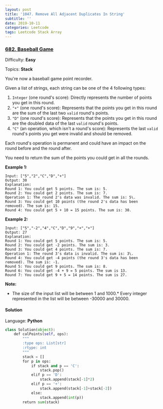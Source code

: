 ```yaml
---
layout: post
title: '1047. Remove All Adjacent Duplicates In String'
subtitle: ''
date: 2019-10-11
categories: Leetcode
tags: Leetcode Stack Array
---
```

### [682\. Baseball Game](https://leetcode.com/problems/baseball-game/)

Difficulty: **Easy**

Topics: **Stack**

You're now a baseball game point recorder.

Given a list of strings, each string can be one of the 4 following types:

1.  `Integer` (one round's score): Directly represents the number of points you get in this round.
2.  `"+"` (one round's score): Represents that the points you get in this round are the sum of the last two `valid` round's points.
3.  `"D"` (one round's score): Represents that the points you get in this round are the doubled data of the last `valid` round's points.
4.  `"C"` (an operation, which isn't a round's score): Represents the last `valid` round's points you get were invalid and should be removed.

Each round's operation is permanent and could have an impact on the round before and the round after.

You need to return the sum of the points you could get in all the rounds.

**Example 1:**  

```
Input: ["5","2","C","D","+"]
Output: 30
Explanation: 
Round 1: You could get 5 points. The sum is: 5.
Round 2: You could get 2 points. The sum is: 7.
Operation 1: The round 2's data was invalid. The sum is: 5\.  
Round 3: You could get 10 points (the round 2's data has been removed). The sum is: 15.
Round 4: You could get 5 + 10 = 15 points. The sum is: 30.
```

**Example 2:**  

```
Input: ["5","-2","4","C","D","9","+","+"]
Output: 27
Explanation: 
Round 1: You could get 5 points. The sum is: 5.
Round 2: You could get -2 points. The sum is: 3.
Round 3: You could get 4 points. The sum is: 7.
Operation 1: The round 3's data is invalid. The sum is: 3\.  
Round 4: You could get -4 points (the round 3's data has been removed). The sum is: -1.
Round 5: You could get 9 points. The sum is: 8.
Round 6: You could get -4 + 9 = 5 points. The sum is 13.
Round 7: You could get 9 + 5 = 14 points. The sum is 27.
```

**Note:**  

*   The size of the input list will be between 1 and 1000.*   Every integer represented in the list will be between -30000 and 30000.

#### Solution

Language: **Python**

```python
class Solution(object):
    def calPoints(self, ops):
        """
        :type ops: List[str]
        :rtype: int
        """
        stack = []
        for p in ops:
            if stack and p == 'C':
                stack.pop()
            elif p == 'D':
                stack.append(stack[-1]*2)
            elif p == '+':
                stack.append(stack[-1]+stack[-2])
            else:
                stack.append(int(p))
        return sum(stack)
            
```